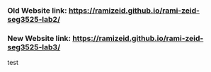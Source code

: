 ### Old Website link: https://ramizeid.github.io/rami-zeid-seg3525-lab2/
### New Website link: https://ramizeid.github.io/rami-zeid-seg3525-lab3/
test